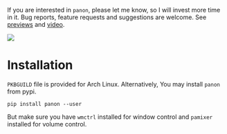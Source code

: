 If you are interested in `panon`, please let me know, so I will invest more time in it. Bug reports, feature requests and suggestions are welcome.
See [previews](../../wiki/Previews) and [video](https://youtu.be/j6vmnDtEUSY).

![](../../wiki/screenshot.png)

Installation
===========
`PKBGUILD` file is provided for Arch Linux. Alternatively, You may install `panon` from pypi.
```
pip install panon --user
```
But make sure you have `wmctrl` installed for window control and `pamixer` installed for volume control.


